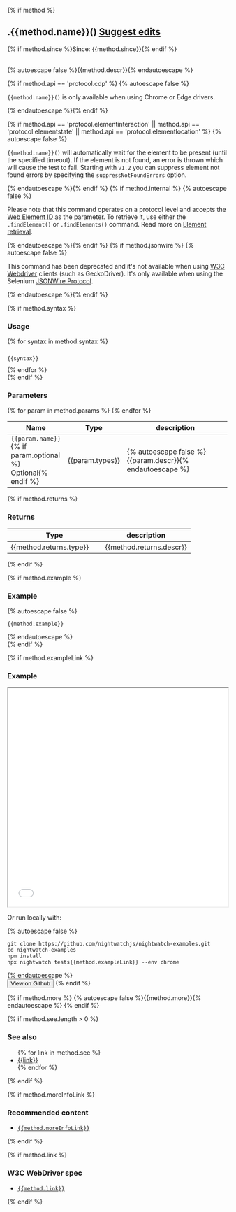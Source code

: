 {% if method %}
<div class="page-header">
<h2>.{{method.name}}() <a title="Suggest edits" target="_blank" class="edit-source" href="{{method.editLink}}">Suggest edits</a></h2>
{% if method.since %}<span class="since">Since: {{method.since}}</span>{% endif %}
</div>
<br>

  {% autoescape false %}{{method.descr}}{% endautoescape %}

{% if method.api == 'protocol.cdp' %}
{% autoescape false %}
<p class="alert alert-warning"><code>{{method.name}}()</code> is only available when using Chrome or Edge drivers.</p>
{% endautoescape %}{% endif %}

  {% if method.api == 'protocol.elementinteraction' || method.api == 'protocol.elementstate' || method.api == 'protocol.elementlocation' %}
  {% autoescape false %}
      <p class="alert alert-info"><code>{{method.name}}()</code> will automatically wait for the element to be present (until the specified timeout). If the element is not found, an error is thrown which will cause the test to fail. Starting with <code>v1.2</code> you can suppress element not found errors by specifying the <code>suppressNotFoundErrors</code> option.</p>
  {% endautoescape %}{% endif %}
    {% if method.internal %}
    {% autoescape false %}<p class="alert alert-warning">Please note that this command operates on a protocol level and accepts the <a href="https://www.w3.org/TR/webdriver1/#dfn-web-elements">Web Element ID</a> as the parameter.
    To retrieve it, use either the <code>.findElement()</code> or <code>.findElements()</code> command. Read more on <a href="https://nightwatchjs.org/guide/writing-tests/finding-interacting-with-dom-elements.html">Element retrieval</a>.</p>
    {% endautoescape %}{% endif %}
    {% if method.jsonwire %}
    {% autoescape false %}<p class="alert alert-warning">This command has been deprecated and it's not available when using <a href="https://www.w3.org/TR/webdriver1/">W3C Webdriver</a> clients (such as GeckoDriver).
      It's only available when using the Selenium <a href="https://github.com/SeleniumHQ/selenium/wiki/JsonWireProtocol" target="_blank">JSONWire Protocol</a>.
    </p>
    {% endautoescape %}{% endif %}

{% if method.syntax %}
<h3>Usage</h3>
<div class="sample-test">
{% for syntax in method.syntax %}
<pre class="language-javascript" style="padding-top: 10px; margin-bottom: 10px"><code class="language-javascript">{{syntax}}</code></pre>
{% endfor %}
</div>
{% endif %}


<h3>Parameters</h3>
<div class="table-responsive">
  <table class="table table-bordered table-striped">
    <thead>
     <tr>
       <th style="width: 100px;">Name</th>
       <th style="width: 100px;">Type</th>
       <th>description</th>
     </tr>
    </thead>
    <tbody>
     {% for param in method.params %}
     <tr>
       <td><code>{{param.name}}</code>{% if param.optional %}<br><span class="optional">Optional</span>{% endif %}</td>
       <td>{{param.types}}</td>
       <td>{% autoescape false %}{{param.descr}}{% endautoescape %}</td>
     </tr>
     {% endfor %}
    </tbody>
  </table>
</div>

{% if method.returns %}

<h3>Returns</h3>
  <div class="table-responsive">
    <table class="table table-bordered table-striped">
      <thead>
       <tr>
         <th style="width: 200px;">Type</th>
         <th>description</th>
       </tr>
      </thead>
      <tbody>
       <tr>
         <td>{{method.returns.type}}</td>
         <td>{{method.returns.descr}}</td>
       </tr>
      </tbody>
    </table>
</div>
{% endif %}

{% if method.example %}
<h3>Example</h3>
<div class="sample-test">
{% autoescape false %}<pre class="line-numbers language-javascript"><code class="language-javascript">{{method.example}}</code></pre>{% endautoescape %}
</div>
{% endif %}

{% if method.exampleLink %}
<h3>Example</h3>
<div class="sample-test">
<iframe width="100%" height="500" src="/__examples/{{method.name}}.html"></iframe>
</div>


Or run locally with:

<div class="sample-test">
{% autoescape false %}<pre class="hide-indicator language-bash"><code class="language-bash">git clone https://github.com/nightwatchjs/nightwatch-examples.git
cd nightwatch-examples
npm install
npx nightwatch tests{{method.exampleLink}} --env chrome
</code></pre>{% endautoescape %}
</div>
<a target="_blank" href="https://github.com/nightwatchjs/nightwatch-examples"><button>View on Github</button></a>
{% endif %}

{% if method.more %}
{% autoescape false %}{{method.more}}{% endautoescape %}
{% endif %}

{% if method.see.length > 0 %}
<h3>See also</h3>
<ul class="api-related-links">
{% for link in method.see %}
<li><a href="/api/{{link}}.html">{{link}}</a></li>
{% endfor %}
</ul>
{% endif %}


{% if method.moreInfoLink %}
<h3>Recommended content</h3>
<ul>
  <li><code><a href="https://{{method.moreInfoLink}}" target="_blank">{{method.moreInfoLink}}</a></code></li>
</ul>
{% endif %}

{% if method.link %}
<h3>W3C WebDriver spec</h3> 
<ul>
  <li><code><a href="{{method.link}}" target="_blank">{{method.link}}</a></code></li>
</ul>
{% endif %}